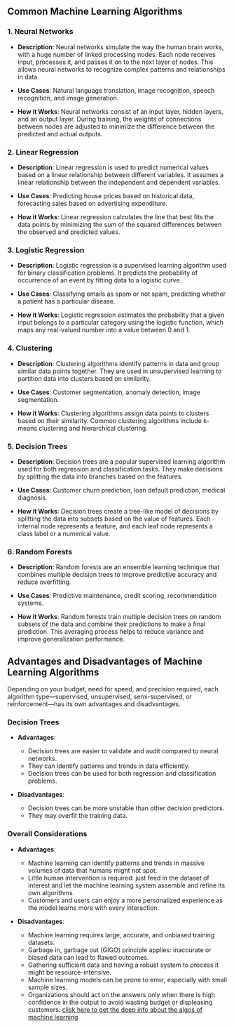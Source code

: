 ## Common Machine Learning Algorithms

### 1. Neural Networks

- **Description**: Neural networks simulate the way the human brain works, with a huge number of linked processing nodes. Each node receives input, processes it, and passes it on to the next layer of nodes. This allows neural networks to recognize complex patterns and relationships in data.
  
- **Use Cases**: Natural language translation, image recognition, speech recognition, and image generation.
  
- **How it Works**: Neural networks consist of an input layer, hidden layers, and an output layer. During training, the weights of connections between nodes are adjusted to minimize the difference between the predicted and actual outputs.

### 2. Linear Regression

- **Description**: Linear regression is used to predict numerical values based on a linear relationship between different variables. It assumes a linear relationship between the independent and dependent variables.
  
- **Use Cases**: Predicting house prices based on historical data, forecasting sales based on advertising expenditure.
  
- **How it Works**: Linear regression calculates the line that best fits the data points by minimizing the sum of the squared differences between the observed and predicted values.

### 3. Logistic Regression

- **Description**: Logistic regression is a supervised learning algorithm used for binary classification problems. It predicts the probability of occurrence of an event by fitting data to a logistic curve.
  
- **Use Cases**: Classifying emails as spam or not spam, predicting whether a patient has a particular disease.
  
- **How it Works**: Logistic regression estimates the probability that a given input belongs to a particular category using the logistic function, which maps any real-valued number into a value between 0 and 1.

### 4. Clustering

- **Description**: Clustering algorithms identify patterns in data and group similar data points together. They are used in unsupervised learning to partition data into clusters based on similarity.
  
- **Use Cases**: Customer segmentation, anomaly detection, image segmentation.
  
- **How it Works**: Clustering algorithms assign data points to clusters based on their similarity. Common clustering algorithms include k-means clustering and hierarchical clustering.

### 5. Decision Trees

- **Description**: Decision trees are a popular supervised learning algorithm used for both regression and classification tasks. They make decisions by splitting the data into branches based on the features.
  
- **Use Cases**: Customer churn prediction, loan default prediction, medical diagnosis.
  
- **How it Works**: Decision trees create a tree-like model of decisions by splitting the data into subsets based on the value of features. Each internal node represents a feature, and each leaf node represents a class label or a numerical value.

### 6. Random Forests

- **Description**: Random forests are an ensemble learning technique that combines multiple decision trees to improve predictive accuracy and reduce overfitting.
  
- **Use Cases**: Predictive maintenance, credit scoring, recommendation systems.
  
- **How it Works**: Random forests train multiple decision trees on random subsets of the data and combine their predictions to make a final prediction. This averaging process helps to reduce variance and improve generalization performance.


## Advantages and Disadvantages of Machine Learning Algorithms

Depending on your budget, need for speed, and precision required, each algorithm type—supervised, unsupervised, semi-supervised, or reinforcement—has its own advantages and disadvantages.

### Decision Trees

- **Advantages**:
  - Decision trees are easier to validate and audit compared to neural networks.
  - They can identify patterns and trends in data efficiently.
  - Decision trees can be used for both regression and classification problems.

- **Disadvantages**:
  - Decision trees can be more unstable than other decision predictors.
  - They may overfit the training data.

### Overall Considerations

- **Advantages**:
  - Machine learning can identify patterns and trends in massive volumes of data that humans might not spot.
  - Little human intervention is required: just feed in the dataset of interest and let the machine learning system assemble and refine its own algorithms.
  - Customers and users can enjoy a more personalized experience as the model learns more with every interaction.

- **Disadvantages**:
  - Machine learning requires large, accurate, and unbiased training datasets.
  - Garbage in, garbage out (GIGO) principle applies: inaccurate or biased data can lead to flawed outcomes.
  - Gathering sufficient data and having a robust system to process it might be resource-intensive.
  - Machine learning models can be prone to error, especially with small sample sizes.
  - Organizations should act on the answers only when there is high confidence in the output to avoid wasting budget or displeasing customers.
[clisk here to get the deep info about the algos of machine learning](https://www.ibm.com/topics/machine-learning-algorithms)

